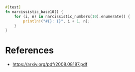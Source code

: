 



```rust
#[test]
fn narcissistic_base10() {
    for (i, n) in narcissistic_numbers(10).enumerate() {
        println!("#{}: {}", i + 1, n);
    }
}
```

# References

- https://arxiv.org/pdf/2008.08187.pdf